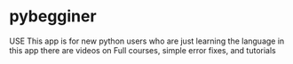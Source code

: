 # pybegginer
USE
This app is for new python users who are just learning the language in this app there are videos on Full courses, simple error fixes, and tutorials
